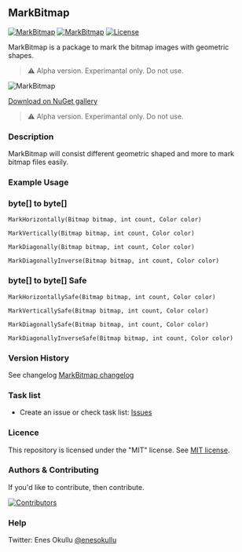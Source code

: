 ## MarkBitmap
[![MarkBitmap](https://img.shields.io/nuget/v/MarkBitmap.svg)](https://www.nuget.org/packages/MarkBitmap/) [![MarkBitmap](https://img.shields.io/nuget/dt/MarkBitmap.svg)](https://www.nuget.org/packages/MarkBitmap/) [![License](https://img.shields.io/github/license/meokullu/MarkBitmap.svg)](https://github.com/meokullu/MarkBitmap/blob/master/LICENSE)

MarkBitmap is a package to mark the bitmap images with geometric shapes.

> :warning: Alpha version. Experimantal only. Do not use.

![MarkBitmap](https://repository-images.githubusercontent.com/699370948/461829ee-3302-4060-b620-6b04285cc71e)

[Download on NuGet gallery](https://www.nuget.org/packages/MarkBitmap/)

> :warning: Alpha version. Experimantal only. Do not use.

### Description

MarkBitmap will consist different geometric shaped and more to mark bitmap files easily.

### Example Usage

### byte[] to byte[]
```
MarkHorizontally(Bitmap bitmap, int count, Color color)
```
```
MarkVertically(Bitmap bitmap, int count, Color color)
```
```
MarkDiagonally(Bitmap bitmap, int count, Color color)
```
```
MarkDiagonallyInverse(Bitmap bitmap, int count, Color color)
```

### byte[] to byte[] Safe
```
MarkHorizontallySafe(Bitmap bitmap, int count, Color color)
```
```
MarkVerticallySafe(Bitmap bitmap, int count, Color color)
```
```
MarkDiagonallySafe(Bitmap bitmap, int count, Color color)
```
```
MarkDiagonallyInverseSafe(Bitmap bitmap, int count, Color color)
```

### Version History
See changelog [MarkBitmap changelog](https://github.com/meokullu/MarkBitmap/blob/master/CHANGELOG.md)

### Task list
* Create an issue or check task list: [Issues](https://github.com/meokullu/MarkBitmap/issues)

### Licence
This repository is licensed under the "MIT" license. See [MIT license](https://github.com/meokullu/MarkBitmap/blob/master/LICENSE).

### Authors & Contributing

If you'd like to contribute, then contribute. <!-- [contributing guide](CONTRIBUTING.md). -->

[![Contributors](https://contrib.rocks/image?repo=meokullu/MarkBitmap)](https://github.com/meokullu/MarkBitmap/graphs/contributors)

### Help
Twitter: Enes Okullu [@enesokullu](https://twitter.com/EnesOkullu)
